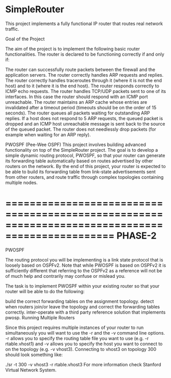 SimpleRouter
==============================
This project implements a fully functional IP router that routes real network traffic.

Goal of the Project

The aim of the project is to implement the following basic router functionalities. The router is declared to be functioning correctly if and only if:

The router can successfully route packets between the firewall and the application servers.
The router correctly handles ARP requests and replies.
The router correctly handles traceroutes through it (where it is not the end host) and to it (where it is the end host).
The router responds correctly to ICMP echo requests.
The router handles TCP/UDP packets sent to one of its interfaces. In this case the router should respond with an ICMP port unreachable.
The router maintains an ARP cache whose entries are invalidated after a timeout period (timeouts should be on the order of 15 seconds).
The router queues all packets waiting for outstanding ARP replies. If a host does not respond to 5 ARP requests, the queued packet is dropped and an ICMP host unreachable message is sent back to the source of the queued packet.
The router does not needlessly drop packets (for example when waiting for an ARP reply).

PWOSPF (Pee-Wee OSPF)
This project involves building advanced functionality on top of the SimpleRouter project. The goal is to develop a simple dynamic routing protocol, PWOSPF, so that your router can generate its forwarding table automatically based on routes advertised by other routers on the network. By the end of this project, your router is expected to be able to build its forwarding table from link-state advertisements sent from other routers, and route traffic through complex topologies containing multiple nodes.

================================================================================================
PHASE-2
================================================================================================
PWOSPF

The routing protocol you will be implementing is a link state protocol that is loosely based on OSPFv2. Note that while PWOSPF is based on OSPFv2 it is sufficiently different that referring to the OSPFv2 as a reference will not be of much help and contrarily may confuse or mislead you.

The task is to implement PWOSPF within your existing router so that your router will be able to do the following:

build the correct forwarding tables on the assignment topology.
detect when routers join/or leave the topology and correct the forwarding tables correctly.
inter-operate with a third party reference solution that implements pwosp.
Running Multiple Routers

Since this project requires multiple instances of your router to run simultaneously you will want to use the -r and the -v command line options. -r allows you to specify the routing table file you want to use (e.g. -r rtable.vhost1) and -v allows you to specify the host you want to connect to on the topology (e.g. -v vhost3). Connecting to vhost3 on topology 300 should look something like:

./sr -t 300 -v vhost3 -r rtable.vhost3
For more information check Stanford Virtual Network System.
